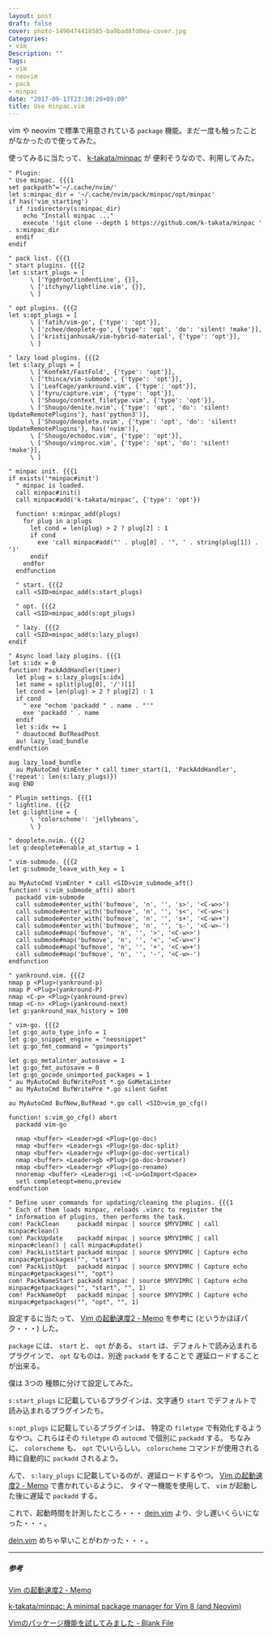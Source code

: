 ```yaml
---
layout: post
draft: false
cover: photo-1490474418585-ba9bad8fd0ea-cover.jpg
Categories:
- vim
Description: ""
Tags:
- vim
- neovim
- pack
- minpac
date: "2017-09-17T23:30:20+09:00"
title: Use minpac.vim
---
```


vim や neovim で標準で用意されている `package` 機能。まだ一度も触ったことがなかったので使ってみた。

使ってみるに当たって、 [k-takata/minpac](https://github.com/k-takata/minpac) が
便利そうなので、利用してみた。

```vim
" Plugin:
" Use minpac. {{{1
set packpath^='~/.cache/nvim/'
let s:minpac_dir = '~/.cache/nvim/pack/minpac/opt/minpac'
if has('vim_starting')
  if !isdirectory(s:minpac_dir)
    echo "Install minpac ..."
    execute '!git clone --depth 1 https://github.com/k-takata/minpac ' . s:minpac_dir
  endif
endif

" pack list. {{{1
" start plugins. {{{2
let s:start_plugs = [
      \ ['Yggdroot/indentLine', {}],
      \ ['itchyny/lightline.vim', {}],
      \ ]

" opt plugins. {{{2
let s:opt_plugs = [
      \ ['fatih/vim-go', {'type': 'opt'}],
      \ ['zchee/deoplete-go', {'type': 'opt', 'do': 'silent! !make'}],
      \ ['kristijanhusak/vim-hybrid-material', {'type': 'opt'}],
      \ ]

" lazy load plugins. {{{2
let s:lazy_plugs = [
      \ ['Konfekt/FastFold', {'type': 'opt'}],
      \ ['thinca/vim-submode', {'type': 'opt'}],
      \ ['LeafCage/yankround.vim', {'type': 'opt'}],
      \ ['tyru/capture.vim', {'type': 'opt'}],
      \ ['Shougo/context_filetype.vim', {'type': 'opt'}],
      \ ['Shougo/denite.nvim', {'type': 'opt', 'do': 'silent! UpdateRemotePlugins'}, has('python3')],
      \ ['Shougo/deoplete.nvim', {'type': 'opt', 'do': 'silent! UpdateRemotePlugins'}, has('nvim')],
      \ ['Shougo/echodoc.vim', {'type': 'opt'}],
      \ ['Shougo/vimproc.vim', {'type': 'opt', 'do': 'silent! !make'}],
      \ ]

" minpac init. {{{1
if exists('*minpac#init')
  " minpac is loaded.
  call minpac#init()
  call minpac#add('k-takata/minpac', {'type': 'opt'})

  function! s:minpac_add(plugs)
    for plug in a:plugs
      let cond = len(plug) > 2 ? plug[2] : 1
      if cond
        exe 'call minpac#add("' . plug[0] . '", ' . string(plug[1]) . ')'
      endif
    endfor
  endfunction

  " start. {{{2
  call <SID>minpac_add(s:start_plugs)

  " opt. {{{2
  call <SID>minpac_add(s:opt_plugs)

  " lazy. {{{2
  call <SID>minpac_add(s:lazy_plugs)
endif

" Async load lazy plugins. {{{1
let s:idx = 0
function! PackAddHandler(timer)
  let plug = s:lazy_plugs[s:idx]
  let name = split(plug[0], '/')[1]
  let cond = len(plug) > 2 ? plug[2] : 1
  if cond
    " exe "echom 'packadd " . name . "'"
    exe 'packadd ' . name
  endif
  let s:idx += 1
  " doautocmd BufReadPost
  au! lazy_load_bundle
endfunction

aug lazy_load_bundle
  au MyAutoCmd VimEnter * call timer_start(1, 'PackAddHandler', {'repeat': len(s:lazy_plugs)})
aug END

" Plugin settings. {{{1
" lightline. {{{2
let g:lightline = {
      \ 'colorscheme': 'jellybeans',
      \ }

" deoplete.nvim. {{{2
let g:deoplete#enable_at_startup = 1

" vim-submode. {{{2
let g:submode_leave_with_key = 1

au MyAutoCmd VimEnter * call <SID>vim_submode_aft()
function! s:vim_submode_aft() abort
  packadd vim-submode
  call submode#enter_with('bufmove', 'n', '', 's>', '<C-w>>')
  call submode#enter_with('bufmove', 'n', '', 's<', '<C-w><')
  call submode#enter_with('bufmove', 'n', '', 's+', '<C-w>+')
  call submode#enter_with('bufmove', 'n', '', 's-', '<C-w>-')
  call submode#map('bufmove', 'n', '', '>', '<C-w>>')
  call submode#map('bufmove', 'n', '', '<', '<C-w><')
  call submode#map('bufmove', 'n', '', '+', '<C-w>+')
  call submode#map('bufmove', 'n', '', '-', '<C-w>-')
endfunction

" yankround.vim. {{{2
nmap p <Plug>(yankround-p)
nmap P <Plug>(yankround-P)
nmap <C-p> <Plug>(yankround-prev)
nmap <C-n> <Plug>(yankround-next)
let g:yankround_max_history = 100

" vim-go. {{{2
let g:go_auto_type_info = 1
let g:go_snippet_engine = "neosnippet"
let g:go_fmt_command = "goimports"

let g:go_metalinter_autosave = 1
let g:go_fmt_autosave = 0
let g:go_gocode_unimported_packages = 1
" au MyAutoCmd BufWritePost *.go GoMetaLinter
" au MyAutoCmd BufWritePre *.go silent GoFmt

au MyAutoCmd BufNew,BufRead *.go call <SID>vim_go_cfg()

function! s:vim_go_cfg() abort
  packadd vim-go

  nmap <buffer> <Leader>gd <Plug>(go-doc)
  nmap <buffer> <Leader>gs <Plug>(go-doc-split)
  nmap <buffer> <Leader>gv <Plug>(go-doc-vertical)
  nmap <buffer> <Leader>gb <Plug>(go-doc-browser)
  nmap <buffer> <Leader>gr <Plug>(go-rename)
  nnoremap <buffer> <Leader>gi :<C-u>GoImport<Space>
  setl completeopt=menu,preview
endfunction

" Define user commands for updating/cleaning the plugins. {{{1
" Each of them loads minpac, reloads .vimrc to register the
" information of plugins, then performs the task.
com! PackClean     packadd minpac | source $MYVIMRC | call minpac#clean()
com! PackUpdate    packadd minpac | source $MYVIMRC | call minpac#clean() | call minpac#update()
com! PackListStart packadd minpac | source $MYVIMRC | Capture echo minpac#getpackages("", "start")
com! PackListOpt   packadd minpac | source $MYVIMRC | Capture echo minpac#getpackages("", "opt")
com! PackNameStart packadd minpac | source $MYVIMRC | Capture echo minpac#getpackages("", "start", "", 1)
com! PackNameOpt   packadd minpac | source $MYVIMRC | Capture echo minpac#getpackages("", "opt", "", 1)
```

設定するに当たって、 [Vim の起動速度2 - Memo](http://d.hatena.ne.jp/heavenshell/20160430/1462088882) を参考に (というかほぼパク・・・) した。

`package` には、 `start` と、 `opt` がある。 `start` は、デフォルトで読み込まれるプラグインで、 `opt` なものは、別途 `packadd` をすることで
遅延ロードすることが出来る。

僕は 3つの 種類に分けて設定してみた。

`s:start_plugs` に記載しているプラグインは、文字通り `start` でデフォルトで読み込まれるプラグインたち。

`s:opt_plugs` に記載しているプラグインは、 特定の `filetype` で有効化するようなやつ。これらはその `filetype` の
`autocmd` で個別に `packadd` する。
ちなみに、 `colorscheme` も、 `opt` でいいらしい。 `colorscheme` コマンドが使用される時に自動的に `packadd` されるよう。

んで、 `s:lazy_plugs` に記載しているのが、遅延ロードするやつ。
[Vim の起動速度2 - Memo](http://d.hatena.ne.jp/heavenshell/20160430/1462088882) で書かれているように、
タイマー機能を使用して、 `vim` が起動した後に遅延で `packadd` する。

これで、起動時間を計測したところ・・・ [dein.vim](https://github.com/Shougo/dein.vim) より、少し遅いくらいになった・・・。

[dein.vim](https://github.com/Shougo/dein.vim) めちゃ早いことがわかった・・・。

- - -

##### 参考

[Vim の起動速度2 - Memo](http://d.hatena.ne.jp/heavenshell/20160430/1462088882)

[k-takata/minpac: A minimal package manager for Vim 8 (and Neovim)](https://github.com/k-takata/minpac)

[Vimのパッケージ機能を試してみました - Blank File](http://h-miyako.hatenablog.com/entry/2016/02/29/211534)


